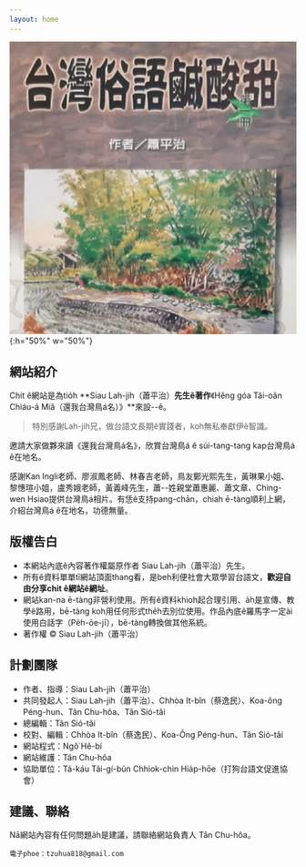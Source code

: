 ```yaml
---
layout: home
---
```


![](./too5/thauiah.jpg){:h="50%" w="50%"}

## 網站紹介

Chit ê網站是為tio̍h **Siau Lah-jih（蕭平治）**先生ê著作**《Hêng góa Tâi-oân Chiáu-á Miâ（還我台灣鳥á名）》**來設--ê。

> 特別感謝Lah-jih兄，做台語文長期ê實踐者，koh無私奉獻伊ê智識。

邀請大家做夥來讀《還我台灣鳥á名》，欣賞台灣鳥á ê súi-tang-tang kap台灣鳥á ê在地名。

感謝Kan Ingli老師、廖淑鳳老師、林春吉老師，鳥友鄭光熙先生，黃琳果小姐、黎憓瑄小姐，盧秀娥老師，黃義峰先生，蕭--姓親堂蕭惠麗、蕭文章、Ching-wen Hsiao提供台灣鳥á相片。有恁ê支持pang-chān，chiah ē-tàng順利上網，介紹台灣鳥á ê在地名，功德無量。

## 版權告白
* 本網站內底ê內容著作權屬原作者 Siau Lah-jih（蕭平治）先生。
* 所有ê資料單單tī網站頂面thang看，是beh利便社會大眾學習台語文，**歡迎自由分享chit ê網站ê網址**。
* 網站kan-na ē-tàng非營利使用。所有ê資料khioh起合理引用、a̍h是宣傳、教學ê路用，bē-tàng koh用任何形式the̍h去別位使用。作品內底ê羅馬字一定ài使用白話字（Pe̍h-ōe-jī），bē-tàng轉換做其他系統。
* 著作權 © Siau Lah-jih（蕭平治）

## 計劃團隊
* 作者、指導：Siau Lah-jih（蕭平治）
* 共同發起人：Siau Lah-jih（蕭平治）、Chhòa It-bîn（蔡逸民）、Koa-ông Péng-hun、Tân Chu-hôa、Tân Sió-tâi
* 總編輯：Tân Sió-tâi
* 校對、編輯：Chhòa It-bîn（蔡逸民）、Koa-Ông Péng-hun、Tân Sió-tâi
* 網站程式：Ngô͘ Hê-bí
* 網站維護：Tân Chu-hôa
* 協助單位：Tá-káu Tâi-gí-bûn Chhiok-chìn Hia̍p-hōe（打狗台語文促進協會）

## 建議、聯絡
Nā網站內容有任何問題a̍h是建議，請聯絡網站負責人 Tân Chu-hôa。

    電子phoe：tzuhua818@gmail.com
